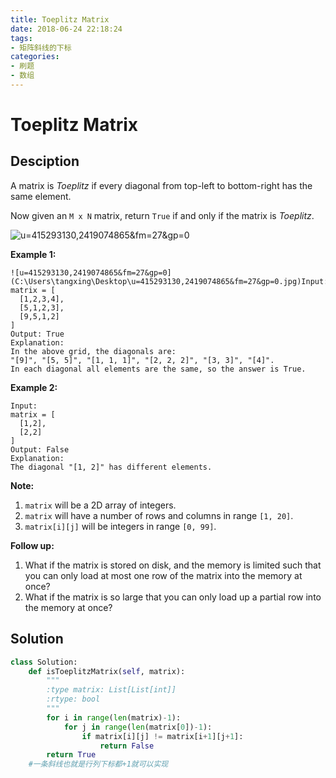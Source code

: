 ```yaml
---
title: Toeplitz Matrix
date: 2018-06-24 22:18:24
tags:
- 矩阵斜线的下标
categories:
- 刷题
- 数组
---
```


# Toeplitz Matrix

## Desciption

A matrix is *Toeplitz* if every diagonal from top-left to bottom-right has the same element.

Now given an `M x N` matrix, return `True` if and only if the matrix is *Toeplitz*.

![u=415293130,2419074865&fm=27&gp=0](C:\Users\tangxing\Desktop\u=415293130,2419074865&fm=27&gp=0.jpg)



**Example 1:**

```
![u=415293130,2419074865&fm=27&gp=0](C:\Users\tangxing\Desktop\u=415293130,2419074865&fm=27&gp=0.jpg)Input:
matrix = [
  [1,2,3,4],
  [5,1,2,3],
  [9,5,1,2]
]
Output: True
Explanation:
In the above grid, the diagonals are:
"[9]", "[5, 5]", "[1, 1, 1]", "[2, 2, 2]", "[3, 3]", "[4]".
In each diagonal all elements are the same, so the answer is True.
```

**Example 2:**

```
Input:
matrix = [
  [1,2],
  [2,2]
]
Output: False
Explanation:
The diagonal "[1, 2]" has different elements.
```

**Note:**

1. `matrix` will be a 2D array of integers.
2. `matrix` will have a number of rows and columns in range `[1, 20]`.
3. `matrix[i][j]` will be integers in range `[0, 99]`.

**Follow up:**

1. What if the matrix is stored on disk, and the memory is limited such that you can only load at most one row of the matrix into the memory at once?
2. What if the matrix is so large that you can only load up a partial row into the memory at once?







## Solution

```python
class Solution:
    def isToeplitzMatrix(self, matrix):
        """
        :type matrix: List[List[int]]
        :rtype: bool
        """
        for i in range(len(matrix)-1):
            for j in range(len(matrix[0])-1):
                if matrix[i][j] != matrix[i+1][j+1]:
                    return False
        return True
    #一条斜线也就是行列下标都+1就可以实现
```

